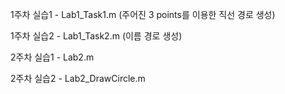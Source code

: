 1주차 실습1 - Lab1_Task1.m (주어진 3 points를 이용한 직선 경로 생성)

1주차 실습2 - Lab1_Task2.m (이름 경로 생성)

2주차 실습1 - Lab2.m

2주차 실습2 - Lab2_DrawCircle.m
